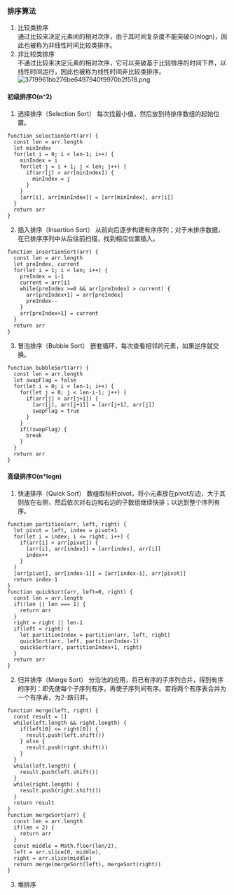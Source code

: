 ### 排序算法
1. 比较类排序  
通过比较来决定元素间的相对次序，由于其时间复杂度不能突破O(nlogn)，因此也被称为非线性时间比较类排序。  
2. 非比较类排序  
不通过比较来决定元素的相对次序，它可以突破基于比较排序的时间下界，以线性时间运行，因此也被称为线性时间非比较类排序。  
![3719961bb276be6497940f9970b2f518.png](evernotecid://0BCF3584-A3BF-4ADB-BF4F-37A890FCC0C0/appyinxiangcom/18697010/ENResource/p17)
#### 初级排序O(n^2)
1. 选择排序（Selection Sort）
每次找最小值，然后放到待排序数组的起始位置。
```
function selectionSort(arr) {
  const len = arr.length
  let minIndex
  for(let i = 0; i < len-1; i++) {
    minIndex = i
    for(let j = i + 1; j < len; j++) {
      if(arr[j] > arr[minIndex]) {
        minIndex = j
      }
    }
    [arr[i], arr[minIndex]] = [arr[minIndex], arr[i]]
  }
  return arr
}
```
2. 插入排序（Insertion Sort）
从前向后逐步构建有序序列；对于未排序数据，在已排序序列中从后往前扫描，找到相应位置插入。
```
function insertionSort(arr) {
  const len = arr.length
  let preIndex, current
  for(let i = 1; i < len; i++) {
    preIndex = i-1
    current = arr[i]
    while(preIndex >=0 && arr[preIndex] > current) {
      arr[preIndex+1] = arr[preIndex]
      preIndex--
    }
    arr[preIndex+1] = current
  }
  return arr
}
```
3. 冒泡排序（Bubble Sort）
嵌套循环，每次查看相邻的元素，如果逆序就交换。
```
function bubbleSort(arr) {
  const len = arr.length
  let swapFlag = false
  for(let i = 0; i < len-1; i++) {
    for(let j = 0; j < len-i-1; j++) {
      if(arr[j] > arr[j+1]) {
        [arr[j], arr[j+1]] = [arr[j+1], arr[j]]
        swapFlag = true
      }
    }
    if(!swapFlag) {
      break
    }
  }
  return arr
}
```
#### 高级排序O(n*logn)
1. 快速排序（Quick Sort）
数组取标杆pivot，将小元素放在pivot左边，大于其则放在右侧，然后依次对右边和右边的子数组继续快排；以达到整个序列有序。 
```
function partition(arr, left, right) {
  let pivot = left, index = pivot+1
  for(let i = index; i <= right; i++) {
    if(arr[i] < arr[pivot]) {
      [arr[i], arr[index]] = [arr[index], arr[i]]
      index++
    }
  }
  [arr[pivot], arr[index-1]] = [arr[index-1], arr[pivot]]
  return index-1
}
function quickSort(arr, left=0, right) {
  const len = arr.length
  if(!len || len === 1) {
    return arr
  }
  right = right || len-1
  if(left < right) {
    let partitionIndex = partition(arr, left, right)
    quickSort(arr, left, partitionIndex-1)
    quickSort(arr, partitionIndex+1, right)
  }
  return arr
}
```
2. 归并排序（Merge Sort）
分治法的应用，将已有序的子序列合并，得到有序的序列：即先使每个子序列有序，再使子序列间有序。若将两个有序表合并为一个有序表，为2-路归并。  
```
function merge(left, right) {
  const result = []
  while(left.length && right.length) {
    if(left[0] <= right[0]) {
      result.push(left.shift())
    } else {
      result.push(right.shift())
    }
  }
  while(left.length) {
    result.push(left.shift())
  }
  while(right.length) {
    result.push(right.shift())
  }
  return result
}
function mergeSort(arr) {
  const len = arr.length
  if(len < 2) {
    return arr
  }
  const middle = Math.floor(len/2),
  left = arr.slice(0, middle),
  right = arr.slice(middle)
  return merge(mergeSort(left), mergeSort(right))
}
```
3. 堆排序